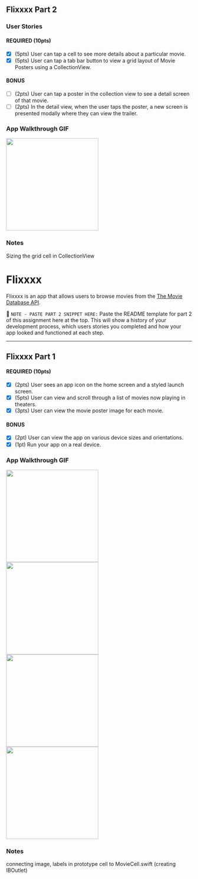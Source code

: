 ## Flixxxx Part 2

### User Stories

#### REQUIRED (10pts)
- [x] (5pts) User can tap a cell to see more details about a particular movie.
- [x] (5pts) User can tap a tab bar button to view a grid layout of Movie Posters using a CollectionView.

#### BONUS
- [ ] (2pts) User can tap a poster in the collection view to see a detail screen of that movie.
- [ ] (2pts) In the detail view, when the user taps the poster, a new screen is presented modally where they can view the trailer.

### App Walkthrough GIF

<img src="http://g.recordit.co/1pUIphWEM2.gif" width=250><br>

### Notes
Sizing the grid cell in CollectionView

# Flixxxx 

Flixxxx is an app that allows users to browse movies from the [The Movie Database API](http://docs.themoviedb.apiary.io/#).

📝 `NOTE - PASTE PART 2 SNIPPET HERE:` Paste the README template for part 2 of this assignment here at the top. This will show a history of your development process, which users stories you completed and how your app looked and functioned at each step.

---

## Flixxxx Part 1

#### REQUIRED (10pts)
- [x] (2pts) User sees an app icon on the home screen and a styled launch screen.
- [x] (5pts) User can view and scroll through a list of movies now playing in theaters.
- [x] (3pts) User can view the movie poster image for each movie.

#### BONUS
- [x] (2pt) User can view the app on various device sizes and orientations.
- [x] (1pt) Run your app on a real device.

### App Walkthrough GIF

<img src="http://g.recordit.co/qIQe9NLBf3.gif" width=250><br>
<img src="http://g.recordit.co/IEL3OgBBde.gif" width=250><br>
<img src="http://g.recordit.co/jjeJMkC9hq.gif" width=250><br>
<img src="http://g.recordit.co/P5Mza6HGDw.gif" width=250><br>

### Notes
connecting image, labels in prototype cell to MovieCell.swift (creating IBOutlet)
